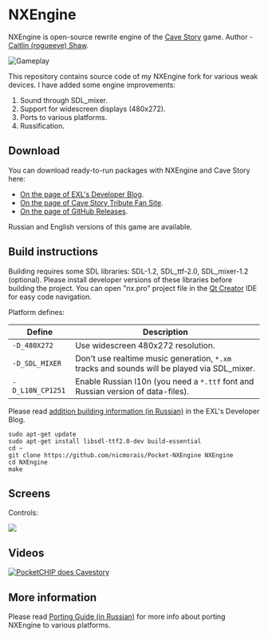 NXEngine
========

NXEngine is open-source rewrite engine of the [Cave Story](https://en.wikipedia.org/wiki/Cave_Story) game. Author - [Caitlin (rogueeve) Shaw](http://nxengine.sourceforge.net/).

![Gameplay](https://i.imgur.com/SmfyYuC.jpg)

This repository contains source code of my NXEngine fork for various weak devices. I have added some engine improvements:

1. Sound through SDL_mixer.
2. Support for widescreen displays (480x272).
3. Ports to various platforms.
4. Russification.

## Download

You can download ready-to-run packages with NXEngine and Cave Story here:

- [On the page of EXL's Developer Blog](http://exlmoto.ru/nxengine/#4).
- [On the page of Cave Story Tribute Fan Site](https://www.cavestory.org/download/cave-story.php).
- [On the page of GitHub Releases](https://github.com/EXL/NXEngine/releases).

Russian and English versions of this game are available.

## Build instructions

Building requires some SDL libraries: SDL-1.2, SDL_ttf-2.0, SDL_mixer-1.2 (optional). Please install developer versions of these libraries before building the project. You can open "nx.pro" project file in the [Qt Creator](https://www.qt.io/download) IDE for easy code navigation.

Platform defines:

| Define | Description |
| --- | --- |
| `-D_480X272` | Use widescreen 480x272 resolution. |
| `-D_SDL_MIXER` | Don't use realtime music generation, `*.xm` tracks and sounds will be played via SDL_mixer. |
| `-D_L10N_CP1251` | Enable Russian l10n (you need a `*.ttf` font and Russian version of data-files). |

Please read [addition building information (in Russian)](http://exlmoto.ru/nxengine/#3) in the EXL's Developer Blog.
```
sudo apt-get update
sudo apt-get install libsdl-ttf2.0-dev build-essential
cd ~
git clone https://github.com/nicmorais/Pocket-NXEngine NXEngine
cd NXEngine
make

```
## Screens

Controls:

![](https://i.imgur.com/mJbPkoB.jpg)

## Videos
[![PocketCHIP does Cavestory](https://i.imgur.com/INGpWBt.png)](https://www.youtube.com/watch?v=plpH7SVZF0Q)

## More information

Please read [Porting Guide (in Russian)](http://exlmoto.ru/nxengine) for more info about porting NXEngine to various platforms.
